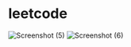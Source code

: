 # leetcode
![Screenshot (5)](https://github.com/shreyabhatb/leetcode/assets/169175555/1c98c847-47f7-455f-a58a-270dc8b5ae52)
![Screenshot (6)](https://github.com/shreyabhatb/leetcode/assets/169175555/c510bd90-cffa-49d5-b2a9-f56dc5d847f7)
